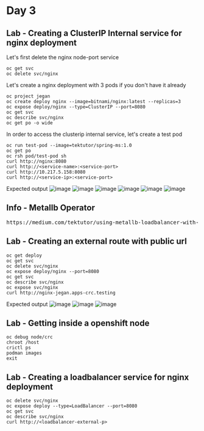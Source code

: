 # Day 3

## Lab - Creating a ClusterIP Internal service for nginx deployment

Let's first delete the nginx node-port service
```
oc get svc
oc delete svc/nginx
```

Let's create a nginx deployment with 3 pods if you don't have it already
```
oc project jegan
oc create deploy nginx --image=bitnami/nginx:latest --replicas=3
oc expose deploy/nginx --type=ClusterIP --port=8080
oc get svc
oc describe svc/nginx
oc get po -o wide
```

In order to access the clusterip internal service, let's create a test pod
```
oc run test-pod --image=tektutor/spring-ms:1.0
oc get po
oc rsh pod/test-pod sh
curl http://nginx:8080
curl http://<service-name>:<service-port>
curl http://10.217.5.158:8080
curl http://<service-ip>:<service-port>
```

Expected output
![image](https://github.com/user-attachments/assets/3020315d-0af3-45e1-9c04-cd33ecf7e6b1)
![image](https://github.com/user-attachments/assets/f252d0ce-650f-480e-89bb-28eff57ddb7d)
![image](https://github.com/user-attachments/assets/8c552613-2446-49cc-9c9f-0137b39656c9)
![image](https://github.com/user-attachments/assets/ac6d19ee-2db3-45ec-a623-7120ec76e40e)
![image](https://github.com/user-attachments/assets/f971fb95-3acd-4167-a1b5-9bdbf164d612)
![image](https://github.com/user-attachments/assets/8f414317-ac49-4464-8559-798fcea32f4f)

## Info - Metallb Operator
<pre>
https://medium.com/tektutor/using-metallb-loadbalancer-with-bare-metal-openshift-onprem-4230944bfa35  
</pre>

## Lab - Creating an external route with public url
```
oc get deploy
oc get svc
oc delete svc/nginx
oc expose deploy/nginx --port=8080
oc get svc
oc describe svc/nginx
oc expose svc/nginx
curl http://nginx-jegan.apps-crc.testing
```

Expected output
![image](https://github.com/user-attachments/assets/e0f50e33-4965-48dd-955b-9ecab0375161)
![image](https://github.com/user-attachments/assets/cdf404cb-abf0-4955-881c-cce9c754cf2e)
![image](https://github.com/user-attachments/assets/2172b082-5560-4a7a-a18b-415ad2bc5262)

## Lab - Getting inside a openshift node 
```
oc debug node/crc
chroot /host
crictl ps
podman images
exit
```

## Lab - Creating a loadbalancer service for nginx deployment
```
oc delete svc/nginx
oc expose deploy --type=LoadBalancer --port=8080
oc get svc
oc describe svc/nginx
curl http://<loadbalancer-external-p>
```

